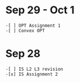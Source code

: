 # Sep 29 - Oct 1 
    -[ ] OPT Assignment 1 
    -[ ] Convex OPT
# Sep 28
    -[ ] IS L2 L3 revision 
    -[x] IS Assignment 2
